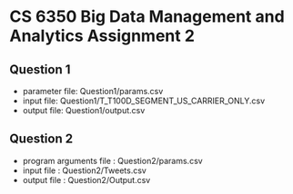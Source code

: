 # CS 6350 Big Data Management and Analytics Assignment 2

## Question 1 
- parameter file: Question1/params.csv
- input file: Question1/T_T100D_SEGMENT_US_CARRIER_ONLY.csv
- output file: Question1/output.csv

## Question 2 

- program arguments file : Question2/params.csv
- input file : Question2/Tweets.csv
- output file : Question2/Output.csv

